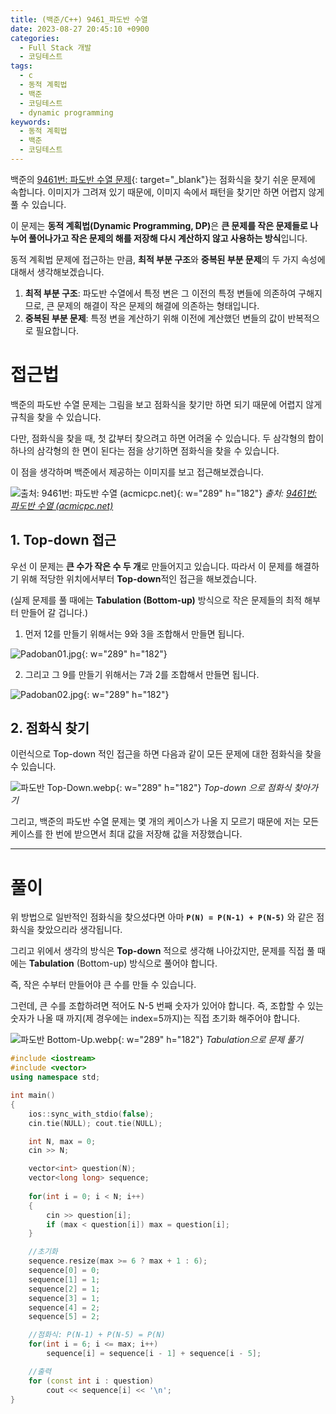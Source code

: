 ```yaml
---
title: (백준/C++) 9461_파도반 수열
date: 2023-08-27 20:45:10 +0900
categories:
  - Full Stack 개발
  - 코딩테스트
tags:
  - c
  - 동적 계획법
  - 백준
  - 코딩테스트
  - dynamic programming
keywords:
  - 동적 계획법
  - 백준
  - 코딩테스트
---
```


백준의 [9461번: 파도반 수열 문제](https://www.acmicpc.net/problem/9461){: target="_blank"}는 점화식을 찾기 쉬운 문제에 속합니다.
이미지가 그려져 있기 때문에, 이미지 속에서 패턴을 찾기만 하면 어렵지 않게 풀 수 있습니다.

이 문제는 <span class="keyword">**동적 계획법(Dynamic Programming, DP)**</span>은 **큰 문제를 작은 문제들로 나누어 풀어나가고 작은 문제의 해를 저장해 다시 계산하지 않고 사용하는 방식**입니다.

동적 계획법 문제에 접근하는 만큼, **최적 부분 구조**와 **중복된 부분 문제**의 두 가지 속성에 대해서 생각해보겠습니다.

1. **최적 부분 구조**: 파도반 수열에서 특정 변은 그 이전의 특정 변들에 의존하여 구해지므로, 큰 문제의 해결이 작은 문제의 해결에 의존하는 형태입니다.
2. **중복된 부분 문제**: 특정 변을 계산하기 위해 이전에 계산했던 변들의 값이 반복적으로 필요합니다.

# 접근법

백준의 파도반 수열 문제는 그림을 보고 점화식을 찾기만 하면 되기 때문에 어렵지 않게 규칙을 찾을 수 있습니다.

다만, 점화식을 찾을 때, 첫 값부터 찾으려고 하면 어려울 수 있습니다. 두 삼각형의 합이 하나의 삼각형의 한 면이 된다는 점을 상기하면 점화식을 찾을 수 있습니다.

이 점을 생각하며 백준에서 제공하는 이미지를 보고 접근해보겠습니다.

![출처: [9461번: 파도반 수열 (acmicpc.net)](https://www.acmicpc.net/problem/9461)](https://img1.daumcdn.net/thumb/R1280x0/?scode=mtistory2&fname=https%3A%2F%2Fblog.kakaocdn.net%2Fdn%2FdONytx%2FbtsrTPwQMW4%2FQVB3gm5d3vl7lZJCxmsXH1%2Fimg.png){: w="289" h="182"}
_출처: [9461번: 파도반 수열 (acmicpc.net)](https://www.acmicpc.net/problem/9461)_

## 1. Top-down 접근

우선 이 문제는 <span class="important">**큰 수가 작은 수 두 개**</span>로 만들어지고 있습니다. 따라서 이 문제를 해결하기 위해 적당한 위치에서부터 **Top-down**적인 접근을 해보겠습니다.

(실제 문제를 풀 때에는 **Tabulation (Bottom-up)** 방식으로 작은 문제들의 최적 해부터 만들어 갈 겁니다.)

1) 먼저 12를 만들기 위해서는 9와 3을 조합해서 만들면 됩니다.

![Padoban01.jpg](https://i.postimg.cc/FF0LmWtR/Padoban01.jpg){: w="289" h="182"}

2) 그리고 그 9를 만들기 위해서는 7과 2를 조합해서 만들면 됩니다.

![Padoban02.jpg](https://i.postimg.cc/WbjJ4Gj7/Padoban02.jpg){: w="289" h="182"}

## 2. 점화식 찾기

이런식으로 Top-down 적인 접근을 하면 다음과 같이 모든 문제에 대한 점화식을 찾을 수 있습니다.

![파도반 Top-Down.webp](https://i.postimg.cc/5t5hfWmg/파도반_Top-Down.webp){: w="289" h="182"}
_Top-down 으로 점화식 찾아가기_

그리고, 백준의 파도반 수열 문제는 몇 개의 케이스가 나올 지 모르기 때문에 저는 모든 케이스를 한 번에 받으면서 최대 값을 저장해 값을 저장했습니다.

---

# 풀이

위 방법으로 일반적인 점화식을 찾으셨다면 아마 **`P(N) = P(N-1) + P(N-5)`** 와 같은 점화식을 찾았으리라 생각됩니다.

그리고 위에서 생각의 방식은 **Top-down** 적으로 생각해 나아갔지만, 문제를 직접 풀 때에는 **Tabulation** (Bottom-up) 방식으로 풀어야 합니다.

즉, 작은 수부터 만들어야 큰 수를 만들 수 있습니다.

그런데, 큰 수를 조합하려면 적어도 N-5 번째 숫자가 있어야 합니다. 즉, 조합할 수 있는 숫자가 나올 때 까지(제 경우에는 index=5까지)는 직접 초기화 해주어야 합니다.

![파도반 Bottom-Up.webp](https://i.postimg.cc/NfSq44M6/파도반_Bottom-Up.webp){: w="289" h="182"}
_Tabulation으로 문제 풀기_

```cpp
#include <iostream>
#include <vector>
using namespace std;

int main()
{
	ios::sync_with_stdio(false);
	cin.tie(NULL); cout.tie(NULL);

	int N, max = 0;
	cin >> N;

	vector<int> question(N);
	vector<long long> sequence;
	
	for(int i = 0; i < N; i++)
	{
		cin >> question[i];
		if (max < question[i]) max = question[i];
	}

	//초기화
	sequence.resize(max >= 6 ? max + 1 : 6);
	sequence[0] = 0;
	sequence[1] = 1;
	sequence[2] = 1;
	sequence[3] = 1;
	sequence[4] = 2;
	sequence[5] = 2;

	//점화식: P(N-1) + P(N-5) = P(N)
	for(int i = 6; i <= max; i++)
		sequence[i] = sequence[i - 1] + sequence[i - 5];

	//출력
	for (const int i : question)
		cout << sequence[i] << '\n';
}
```
